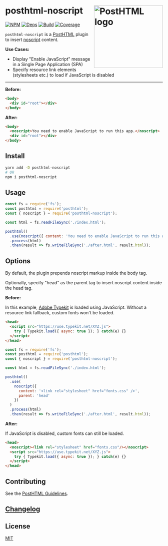 # posthtml-noscript <img align="right" width="220" height="200" title="PostHTML logo" src="http://posthtml.github.io/posthtml/logo.svg">

[![NPM][npm]][npm-url]
[![Deps][deps]][deps-url]
[![Build][build]][build-badge]
[![Coverage][codecov-shield]][codecov]

`posthtml-noscript` is a [PostHTML](https://github.com/posthtml/posthtml) plugin to insert [noscript](https://developer.mozilla.org/en-US/docs/Web/HTML/Element/noscript) content.

**Use Cases:**

- Display "Enable JavaScript" message in a Single Page Application (SPA)
- Specify resource link elements (stylesheets etc.) to load if JavaScript is disabled

---

**Before:**

```html
<body>
  <div id="root"></div>
</body>
```

**After:**

```html
<body>
  <noscript>You need to enable JavaScript to run this app.</noscript>
  <div id="root"></div>
</body>
```

## Install

```bash
yarn add -D posthtml-noscript
# OR
npm i posthtml-noscript
```

## Usage

```js
const fs = require('fs');
const posthtml = require('posthtml');
const { noscript } = require('posthtml-noscript');

const html = fs.readFileSync('./index.html');

posthtml()
  .use(noscript({ content: 'You need to enable JavaScript to run this app.' }))
  .process(html)
  .then(result => fs.writeFileSync('./after.html', result.html));
```

## Options

By default, the plugin prepends noscript markup inside the body tag.

Optionally, specify "head" as the parent tag to insert noscript content inside the head tag.

**Before:**

In this example, [Adobe Typekit](https://fonts.adobe.com/) is loaded using JavaScript. Without a resource link fallback, custom fonts won't be loaded.

```html
<head>
  <script src="https://use.typekit.net/XYZ.js">
    try { Typekit.load({ async: true }); } catch(e) {}
  </script>
</head>
```

```js
const fs = require('fs');
const posthtml = require('posthtml');
const { noscript } = require('posthtml-noscript');

const html = fs.readFileSync('./index.html');

posthtml()
  .use(
    noscript({
      content: '<link rel="stylesheet" href="fonts.css" />',
      parent: 'head'
    })
  )
  .process(html)
  .then(result => fs.writeFileSync('./after.html', result.html));
```

**After:**

If JavaScript is disabled, custom fonts can still be loaded.

```html
<head>
  <noscript><link rel="stylesheet" href="fonts.css"/></noscript>
  <script src="https://use.typekit.net/XYZ.js">
    try { Typekit.load({ async: true }); } catch(e) {}
  </script>
</head>
```

## Contributing

See the [PostHTML Guidelines](https://github.com/posthtml/posthtml/tree/master/docs).

## [Changelog](CHANGELOG.md)

## License

[MIT](LICENSE)

[npm]: https://img.shields.io/npm/v/posthtml-noscript.svg?color=blue
[npm-url]: https://npmjs.com/package/posthtml-noscript
[deps]: https://david-dm.org/metonym/posthtml-noscript.svg
[deps-url]: https://david-dm.org/metonym/posthtml-noscript
[build]: https://travis-ci.com/metonym/posthtml-noscript.svg?branch=master
[build-badge]: https://travis-ci.com/metonym/posthtml-noscript
[codecov]: https://codecov.io/gh/metonym/posthtml-noscript
[codecov-shield]: https://img.shields.io/codecov/c/github/metonym/posthtml-noscript.svg
